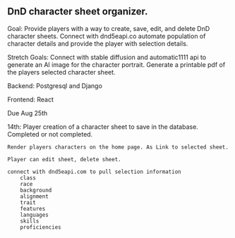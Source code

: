 ## DnD character sheet organizer. 

Goal: 
    Provide players with a way to create, save, edit, and delete DnD character sheets. 
    Connect with dnd5eapi.co automate population of character details and provide the player with selection details. 

Stretch Goals:
    Connect with stable diffusion and automatic1111 api to generate an AI image for the character portrait.
    Generate a printable pdf of the players selected character sheet.


Backend:
    Postgresql and Django

Frontend:
    React

Due Aug 25th



14th: 
    Player creation of a character sheet to save in the database. Completed or not completed.

    Render players characters on the home page. As Link to selected sheet.

    Player can edit sheet, delete sheet.

    connect with dnd5eapi.com to pull selection information
        class
        race
        background
        alignment
        trait
        features
        languages
        skills
        proficiencies

        
